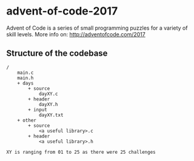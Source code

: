 # advent-of-code-2017
Advent of Code is a series of small programming puzzles for a variety of skill levels.
More info on: http://adventofcode.com/2017

## Structure of the codebase

```
/
	main.c
	main.h
	+ days
		+ source
			dayXY.c
		+ header
			dayXY.h
		+ input
			dayXY.txt
	+ other
		+ source
			<a useful library>.c
		+ header
			<a useful library>.h

XY is ranging from 01 to 25 as there were 25 challenges
```
